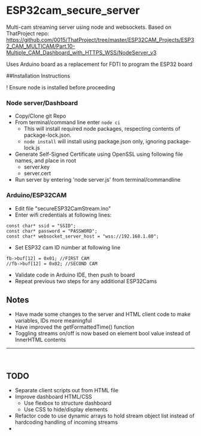 # ESP32cam_secure_server

Multi-cam streaming server using node and websockets.
Based on ThatProject repo: 
https://github.com/0015/ThatProject/tree/master/ESP32CAM_Projects/ESP32_CAM_MULTICAM/Part.10-Multiple_CAM_Dashboard_with_HTTPS_WSS/NodeServer_v3

Uses Arduino board as a replacement for FDTI to program the ESP32 board 

##Installation Instructions

! Ensure node is installed before proceeding

### Node server/Dashboard
* Copy/Clone git Repo
* From terminal/command line enter
`node ci`
  * This will install required node packages, respecting contents of package-lock.json. 
  * `node install` will install using package.json only, ignoring package-lock.js
* Generate Self-Signed Certificate using OpenSSL using following file names, and place in root
  * server.key
  * server.cert
* Run server by entering 'node server.js' from terminal/commandline

### Arduino/ESP32CAM
* Edit file "secureESP32CamStream.ino"
 * Enter wifi credentials at following lines:
``` 
const char* ssid = "SSID";
const char* password = "PASSWORD";
const char* websocket_server_host = "wss://192.168.1.80";
```
  * Set ESP32 cam ID number at following line
  ```
  fb->buf[12] = 0x01; //FIRST CAM
  //fb->buf[12] = 0x02; //SECOND CAM
  ```
  * Validate code in Arduino IDE, then push to board
  * Repeat previous two steps for any additional ESP32Cams

## Notes

* Have made some changes to the server and HTML client code to make variables, IDs more meaningful
* Have improved the getFormattedTime() function
* Toggling streams on/off is now based on element bool value instead of InnerHTML contents

---
&nbsp;
## TODO
* Separate client scripts out from HTML file
* Improve dashboard HTML/CSS 
  * Use flexbox to structure dashboard
  * Use CSS to hide/display elements
* Refactor code to use dynamic arrays to hold stream object list instead of hardcoding handling of incoming streams
* 
